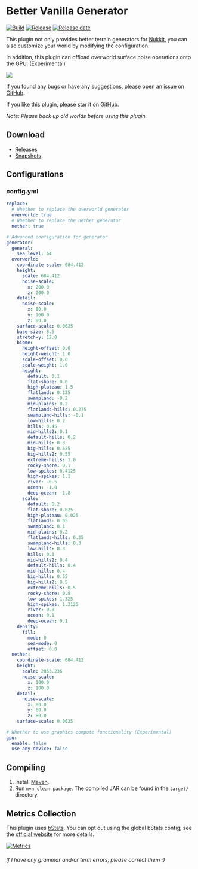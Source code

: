 # Better Vanilla Generator
[![Build](https://img.shields.io/circleci/build/github/wode490390/BetterVanillaGenerator/master)](https://circleci.com/gh/wode490390/BetterVanillaGenerator/tree/master)
[![Release](https://img.shields.io/github/v/release/wode490390/BetterVanillaGenerator)](https://github.com/wode490390/BetterVanillaGenerator/releases)
[![Release date](https://img.shields.io/github/release-date/wode490390/BetterVanillaGenerator)](https://github.com/wode490390/BetterVanillaGenerator/releases)
<!--[![Servers](https://img.shields.io/bstats/servers/5198)](https://bstats.org/plugin/bukkit/BetterVanillaGenerator/5198)
[![Players](https://img.shields.io/bstats/players/5198)](https://bstats.org/plugin/bukkit/BetterVanillaGenerator/5198)-->

This plugin not only provides better terrain generators for [Nukkit](https://github.com/NukkitX/Nukkit), you can also customize your world by modifying the configuration.

In addition, this plugin can offload overworld surface noise operations onto the GPU. (Experimental)

[![](https://i.loli.net/2019/06/12/5d00613070e3947388.png)](https://www.mcbbs.net/thread-872584-1-1.html "可自定义的更好的原生地形生成器")

If you found any bugs or have any suggestions, please open an issue on [GitHub](https://github.com/wode490390/BetterVanillaGenerator/issues).

If you like this plugin, please star it on [GitHub](https://github.com/wode490390/BetterVanillaGenerator).

*Note: Please back up old worlds before using this plugin.*

## Download
- [Releases](https://github.com/wode490390/BetterVanillaGenerator/releases)
- [Snapshots](https://circleci.com/gh/wode490390/BetterVanillaGenerator)

## Configurations

### config.yml
```yaml
replace:
  # Whether to replace the overworld generator
  overworld: true
  # Whether to replace the nether generator
  nether: true

# Advanced configuration for generator
generator:
  general:
    sea_level: 64
  overworld:
    coordinate-scale: 684.412
    height:
      scale: 684.412
      noise-scale:
        x: 200.0
        z: 200.0
    detail:
      noise-scale:
        x: 80.0
        y: 160.0
        z: 80.0
    surface-scale: 0.0625
    base-size: 8.5
    stretch-y: 12.0
    biome:
      height-offset: 0.0
      height-weight: 1.0
      scale-offset: 0.0
      scale-weight: 1.0
      height:
        default: 0.1
        flat-shore: 0.0
        high-plateau: 1.5
        flatlands: 0.125
        swampland: -0.2
        mid-plains: 0.2
        flatlands-hills: 0.275
        swampland-hills: -0.1
        low-hills: 0.2
        hills: 0.45
        mid-hills2: 0.1
        default-hills: 0.2
        mid-hills: 0.3
        big-hills: 0.525
        big-hills2: 0.55
        extreme-hills: 1.0
        rocky-shore: 0.1
        low-spikes: 0.4125
        high-spikes: 1.1
        river: -0.5
        ocean: -1.0
        deep-ocean: -1.8
      scale:
        default: 0.2
        flat-shore: 0.025
        high-plateau: 0.025
        flatlands: 0.05
        swampland: 0.1
        mid-plains: 0.2
        flatlands-hills: 0.25
        swampland-hills: 0.3
        low-hills: 0.3
        hills: 0.3
        mid-hills2: 0.4
        default-hills: 0.4
        mid-hills: 0.4
        big-hills: 0.55
        big-hills2: 0.5
        extreme-hills: 0.5
        rocky-shore: 0.8
        low-spikes: 1.325
        high-spikes: 1.3125
        river: 0.0
        ocean: 0.1
        deep-ocean: 0.1
    density:
      fill:
        mode: 0
        sea-mode: 0
        offset: 0.0
  nether:
    coordinate-scale: 684.412
    height:
      scale: 2053.236
      noise-scale:
        x: 100.0
        z: 100.0
    detail:
      noise-scale:
        x: 80.0
        y: 60.0
        z: 80.0
    surface-scale: 0.0625

# Whether to use graphics compute functionality (Experimental)
gpu:
  enable: false
  use-any-device: false
```

## Compiling
1. Install [Maven](https://maven.apache.org/).
2. Run `mvn clean package`. The compiled JAR can be found in the `target/` directory.

## Metrics Collection

This plugin uses [bStats](https://github.com/wode490390/bStats-Nukkit). You can opt out using the global bStats config; see the [official website](https://bstats.org/getting-started) for more details.

[![Metrics](https://bstats.org/signatures/bukkit/BetterVanillaGenerator.svg)](https://bstats.org/plugin/bukkit/BetterVanillaGenerator/5198)

###### If I have any grammar and/or term errors, please correct them :)
